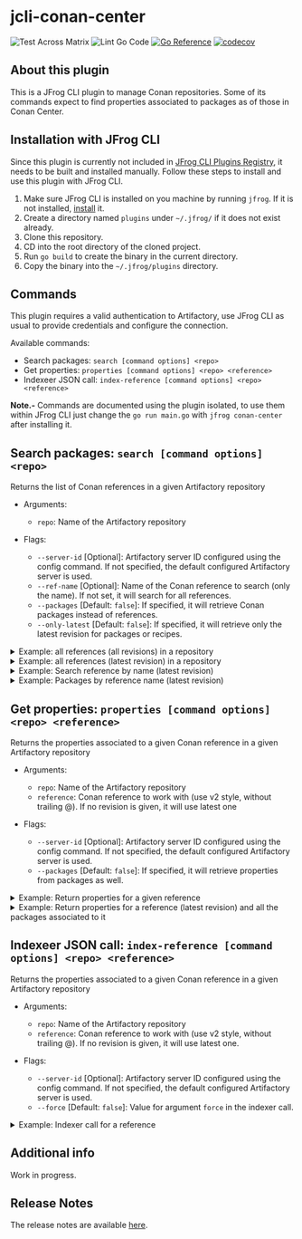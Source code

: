 # jcli-conan-center

![Test Across Matrix](https://github.com/jgsogo/jcli-conan-center/workflows/Test%20Across%20Matrix/badge.svg?branch=master)
![Lint Go Code](https://github.com/jgsogo/jcli-conan-center/workflows/Lint%20Go%20Code/badge.svg?branch=master)
[![Go Reference](https://pkg.go.dev/badge/github.com/jgsogo/jcli-conan-center.svg)](https://pkg.go.dev/github.com/jgsogo/jcli-conan-center)
[![codecov](https://codecov.io/gh/jgsogo/jcli-conan-center/branch/master/graph/badge.svg)](https://codecov.io/gh/jgsogo/jcli-conan-center)


## About this plugin
This is a JFrog CLI plugin to manage Conan repositories. Some of its commands
expect to find properties associated to packages as of those in Conan Center.


## Installation with JFrog CLI
Since this plugin is currently not included in [JFrog CLI Plugins Registry](https://github.com/jfrog/jfrog-cli-plugins-reg),
it needs to be built and installed manually. Follow these steps to install and use this plugin with JFrog CLI.
1. Make sure JFrog CLI is installed on you machine by running ```jfrog```. If it is not installed, [install](https://jfrog.com/getcli/) it.
2. Create a directory named ```plugins``` under ```~/.jfrog/``` if it does not exist already.
3. Clone this repository.
4. CD into the root directory of the cloned project.
5. Run ```go build``` to create the binary in the current directory.
6. Copy the binary into the ```~/.jfrog/plugins``` directory.


## Commands

This plugin requires a valid authentication to Artifactory, use JFrog CLI as usual
to provide credentials and configure the connection.

Available commands:

 * Search packages: `search [command options] <repo>`
 * Get properties: `properties [command options] <repo> <reference>`
 * Indexeer JSON call: `index-reference [command options] <repo> <reference>`

**Note.-** Commands are documented using the plugin isolated, to use them within
JFrog CLI just change the `go run main.go` with `jfrog conan-center` after installing
it.

## Search packages: `search [command options] <repo>`

Returns the list of Conan references in a given Artifactory repository

* Arguments:

  * `repo`: Name of the Artifactory repository

* Flags:

  * `--server-id` [Optional]: Artifactory server ID configured using the config
    command. If not specified, the default configured Artifactory server is used.
  * `--ref-name` [Optional]: Name of the Conan reference to search (only the name).
    If not set, it will search for all references.
  * `--packages` [Default: `false`]: If specified, it will retrieve Conan packages
    instead of references.
  * `--only-latest` [Default: `false`]: If specified, it will retrieve only the latest
    revision for packages or recipes.


<details><summary>Example: all references (all revisions) in a repository</summary>
<p>

```
$> go run main.go search conan-center

[Info] Found 171 references.
optional-lite/3.2.0#084d0464901dd0fe38a2bd9ddfb5f1df
optional-lite/3.2.0#54a8db3bf59eda2b62f21758b91473ee
optional-lite/3.2.0#dfe10998d2a51a857e69cc34cb5ff91b
nasm/2.13.01#250720a29c2eaaccf49ea3df06f2772a
nasm/2.13.01#63659723342a256b38af04c8fe0237ce
openssl/1.1.1c#efa6db368062e31e64cad382990970e3
openssl/1.1.1f#cda22c20cbf83946b5313386f88267ab
boost/1.73.0#26a99093ce49eabfb628051ea23f7242
span-lite/new-version-bump#0d114658ddebb6582b1bb1068f9f60d8
...
```
</p>
</details>

<details><summary>Example: all references (latest revision) in a repository</summary>
<p>

```
$> go run main.go search conan-center --only-latest

[Info] Found 95 references.
optional-lite/3.2.0#dfe10998d2a51a857e69cc34cb5ff91b
nasm/2.14#e2ed38224348da1b0e31223aae547690
openssl/1.0.2s#f3ac03b5eb67f428a21444ebdae8d0b6
openssl/1.1.0l#7f3fa5cfcfba31fffa344c71a9795176
...
```
</p>
</details>

<details><summary>Example: Search reference by name (latest revision)</summary>
<p>

```
$> go run main.go search conan-center --ref-name=b2 --only-latest

[Info] Found 5 references.
b2/4.0.0#3c07b6a54477e856d429493d01c85636
b2/4.0.1#fe103dcc7b9fa2226d82f5fb43af1d09
b2/4.2.0#efacbfac6ee3561ff07968a372b940af
b2/4.1.0#87e5e0e1d7eab23643ca941d08aecac7
b2/4.3.0#ec8af29b790f5745890470ce4220ed50
...
```
</p>
</details>

<details><summary>Example: Packages by reference name (latest revision)</summary>
<p>

```
$> go run main.go search conan-center --ref-name=b2 --only-latest --packages

Found 15 packages:
b2/4.0.0#3c07b6a54477e856d429493d01c85636:4db1be536558d833e52e862fd84d64d75c2b3656#513adef99548254b2b5800a5fc3569c6
b2/4.0.0#3c07b6a54477e856d429493d01c85636:46f53f156846659bf39ad6675fa0ee8156e859fe#f62ce7a872642c6b5beb8ae1fed2131b
b2/4.0.0#3c07b6a54477e856d429493d01c85636:ca33edce272a279b24f87dc0d4cf5bbdcffbc187#5f27426c663ab6ef42a368cc5f41be25
b2/4.0.1#fe103dcc7b9fa2226d82f5fb43af1d09:ca33edce272a279b24f87dc0d4cf5bbdcffbc187#a462982b96300ac531d82ce34c84ab60
b2/4.0.1#fe103dcc7b9fa2226d82f5fb43af1d09:46f53f156846659bf39ad6675fa0ee8156e859fe#b9345d42018a28b312bdfcb37fc32f7f
b2/4.0.1#fe103dcc7b9fa2226d82f5fb43af1d09:4db1be536558d833e52e862fd84d64d75c2b3656#61e82452df2c33f90fdaafd84a3fcbb9
b2/4.2.0#efacbfac6ee3561ff07968a372b940af:ca33edce272a279b24f87dc0d4cf5bbdcffbc187#6ea9badc4dd235e150326d1460ca61b0
b2/4.2.0#efacbfac6ee3561ff07968a372b940af:46f53f156846659bf39ad6675fa0ee8156e859fe#1d55eb15426c7b4f58fd685a82798f2c
b2/4.2.0#efacbfac6ee3561ff07968a372b940af:4db1be536558d833e52e862fd84d64d75c2b3656#f9d9ecd0a8f306a14ec77b3b14f7284a
...
```
</p>
</details>


## Get properties: `properties [command options] <repo> <reference>`

Returns the properties associated to a given Conan reference in a given Artifactory repository

* Arguments:

  * `repo`: Name of the Artifactory repository
  * `reference`: Conan reference to work with (use v2 style, without trailing @).
    If no revision is given, it will use latest one

* Flags:

  * `--server-id` [Optional]: Artifactory server ID configured using the config
    command. If not specified, the default configured Artifactory server is used.
  * `--packages` [Default: `false`]: If specified, it will retrieve properties
    from packages as well.

<details><summary>Example: Return properties for a given reference</summary>
<p>

```
$> go run main.go properties conan-center b2/4.3.0#ec8af29b790f5745890470ce4220ed50

Reference 'b2/4.3.0#ec8af29b790f5745890470ce4220ed50':
  topics: conan
  topics: builder
  settings: os
  url: https://github.com/conan-io/conan-center-index
  options: use_cxx_env
  license: BSL-1.0
  settings: arch
  topics: boost
  version: 4.3.0
  deprecated: 
  options: toolset
  name: b2
  channel: 
  description: B2 makes it easy to build C++ projects, everywhere.
  topics: installer
  homepage: https://boostorg.github.io/build/
  user:
```
</p>
</details>

<details><summary>Example: Return properties for a reference (latest revision)
and all the packages associated to it</summary>
<p>

```
$> go run main.go properties conan-center b2/4.3.0 --packages

Reference 'b2/4.3.0#ec8af29b790f5745890470ce4220ed50':
  topics: conan
  topics: builder
  settings: os
  url: https://github.com/conan-io/conan-center-index
  options: use_cxx_env
  license: BSL-1.0
  settings: arch
  topics: boost
  version: 4.3.0
  deprecated: 
  options: toolset
  name: b2
  channel: 
  description: B2 makes it easy to build C++ projects, everywhere.
  topics: installer
  homepage: https://boostorg.github.io/build/
  user: 
Package 'b2/4.3.0#ec8af29b790f5745890470ce4220ed50:46f53f156846659bf39ad6675fa0ee8156e859fe#91521b313ac2e32c6306677464116901':
  settings: build_type=Release
  topics: conan
  ...
Package 'b2/4.3.0#ec8af29b790f5745890470ce4220ed50:4db1be536558d833e52e862fd84d64d75c2b3656#675b3df28a8ad03689634e1b4f46187f':
  topics: boost
  settings: os=Linux
  ...
```
</p>
</details>


## Indexeer JSON call: `index-reference [command options] <repo> <reference>`

Returns the properties associated to a given Conan reference in a given Artifactory repository

* Arguments:

  * `repo`: Name of the Artifactory repository
  * `reference`: Conan reference to work with (use v2 style, without trailing @).
    If no revision is given, it will use latest one.

* Flags:

  * `--server-id` [Optional]: Artifactory server ID configured using the config
    command. If not specified, the default configured Artifactory server is used.
  * `--force` [Default: `false`]: Value for argument `force` in the indexer call.

<details><summary>Example: Indexer call for a reference</summary>
<p>

```json
$> go run main.go index-reference conan-center b2/4.3.0 --force

{
        "user": "",
        "channel": "",
        "recipe_revision": "ec8af29b790f5745890470ce4220ed50",
        "name": "b2",
        "version": "4.3.0",
        "description": "B2 makes it easy to build C++ projects, everywhere.",
        "license": "BSL-1.0",
        "homepage": "https://boostorg.github.io/build/",
        "giturl": "https://github.com/conan-io/conan-center-index",
        "topics": "conan,builder,boost,installer",
        "requires": null,
        "packages": [
                {
                        "package_id": "46f53f156846659bf39ad6675fa0ee8156e859fe",
                        "version": "4.3.0",
                        "package_revision": "91521b313ac2e32c6306677464116901",
                        "settings": {
                                "arch": "x86_64",
                                "arch_build": "x86_64",
                                "build_type": "Release",
                                "compiler": "apple-clang",
                                "compiler_libcxx": "libc++",
                                "compiler_version": "10.0",
                                "os": "Macos",
                                "os_build": "Macos"
                        }
                },
                {
                        "package_id": "4db1be536558d833e52e862fd84d64d75c2b3656",
                        "version": "4.3.0",
                        "package_revision": "675b3df28a8ad03689634e1b4f46187f",
                        "settings": {
                                "arch": "x86_64",
                                "arch_build": "x86_64",
                                "build_type": "Release",
                                "compiler": "gcc",
                                "compiler_libcxx": "libstdc++",
                                "compiler_version": "4.9",
                                "os": "Linux",
                                "os_build": "Linux"
                        }
                },
                {
                        "package_id": "ca33edce272a279b24f87dc0d4cf5bbdcffbc187",
                        "version": "4.3.0",
                        "package_revision": "2904158bb9b96db13de732f1c8ca4b64",
                        "settings": {
                                "arch": "x86_64",
                                "arch_build": "x86_64",
                                "build_type": "Release",
                                "compiler": "Visual Studio",
                                "compiler_runtime": "MT",
                                "compiler_version": "14",
                                "os": "Windows",
                                "os_build": "Windows"
                        }
                }
        ],
        "force": true,
        "force_requires": true,
        "force_settings": true
}
```
</p>
</details>


## Additional info
Work in progress.

## Release Notes
The release notes are available [here](RELEASE.md).
